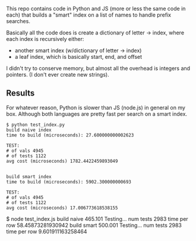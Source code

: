 This repo contains code in Python and JS (more or less the same
code in each) that builds a "smart" index on a list of names to
handle prefix searches.

Basically all the code does is create a dictionary of letter ->
index, where each index is recursively either:

- another smart index (w/dictionary of letter -> index)
- a leaf index, which is basically start, end, and offset

I didn't try to conserve memory, but almost all the overhead
is integers and pointers.  (I don't ever create new strings).


## Results

For whatever reason, Python is slower than JS (node.js) in general
on my box.  Although both languages are pretty fast per search
on a smart index.

~~~
$ python test_index.py
build naive index
time to build (microseconds): 27.600000000002623

TEST:
# of vals 4945
# of tests 1122
avg cost (microseconds) 1782.4422459893049


build smart index
time to build (microseconds): 5902.300000000693

TEST:
# of vals 4945
# of tests 1122
avg cost (microseconds) 17.006773618538155

~~~
$ node test_index.js
build naive 465.101
Testing...
num tests 2983
time per row 58.45873281930942
build smart 500.001
Testing...
num tests 2983
time per row 9.601911163258464

